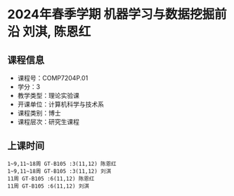 # 2024年春季学期 机器学习与数据挖掘前沿 刘淇, 陈恩红






## 课程信息

- 课程号：COMP7204P.01
- 学分：3
- 教学类型：理论实验课
- 开课单位：计算机科学与技术系
- 课程类别：博士
- 课程层次：研究生课程

## 上课时间

```
1~9,11~18周 GT-B105 :3(11,12) 陈恩红
1~9,11~18周 GT-B105 :3(11,12) 刘淇
11周 GT-B105 :6(11,12) 陈恩红
11周 GT-B105 :6(11,12) 刘淇
```


